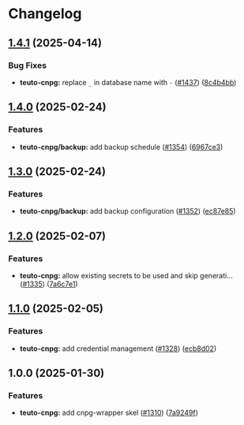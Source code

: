# Changelog

## [1.4.1](https://github.com/teutonet/teutonet-helm-charts/compare/teuto-cnpg-v1.4.0...teuto-cnpg-v1.4.1) (2025-04-14)


### Bug Fixes

* **teuto-cnpg:** replace `_` in database name with `-` ([#1437](https://github.com/teutonet/teutonet-helm-charts/issues/1437)) ([8c4b4bb](https://github.com/teutonet/teutonet-helm-charts/commit/8c4b4bba87322c2e5f2aeefd29ab868eabce793a))

## [1.4.0](https://github.com/teutonet/teutonet-helm-charts/compare/teuto-cnpg-v1.3.0...teuto-cnpg-v1.4.0) (2025-02-24)


### Features

* **teuto-cnpg/backup:** add backup schedule ([#1354](https://github.com/teutonet/teutonet-helm-charts/issues/1354)) ([6967ce3](https://github.com/teutonet/teutonet-helm-charts/commit/6967ce3982ce62b716f6b25435f753d269fc4c1f))

## [1.3.0](https://github.com/teutonet/teutonet-helm-charts/compare/teuto-cnpg-v1.2.0...teuto-cnpg-v1.3.0) (2025-02-24)


### Features

* **teuto-cnpg/backup:** add backup configuration ([#1352](https://github.com/teutonet/teutonet-helm-charts/issues/1352)) ([ec87e85](https://github.com/teutonet/teutonet-helm-charts/commit/ec87e8516c9cb8505fc7eaecdd49ac4a0fd78d3d))

## [1.2.0](https://github.com/teutonet/teutonet-helm-charts/compare/teuto-cnpg-v1.1.0...teuto-cnpg-v1.2.0) (2025-02-07)


### Features

* **teuto-cnpg:** allow existing secrets to be used and skip generati… ([#1335](https://github.com/teutonet/teutonet-helm-charts/issues/1335)) ([7a6c7e1](https://github.com/teutonet/teutonet-helm-charts/commit/7a6c7e1928ec0b334c4cfd222383e22448404392))

## [1.1.0](https://github.com/teutonet/teutonet-helm-charts/compare/teuto-cnpg-v1.0.0...teuto-cnpg-v1.1.0) (2025-02-05)


### Features

* **teuto-cnpg:** add credential management ([#1328](https://github.com/teutonet/teutonet-helm-charts/issues/1328)) ([ecb8d02](https://github.com/teutonet/teutonet-helm-charts/commit/ecb8d02f11eb2660743f34781bbd2b045048d9aa))

## 1.0.0 (2025-01-30)


### Features

* **teuto-cnpg:** add cnpg-wrapper skel ([#1310](https://github.com/teutonet/teutonet-helm-charts/issues/1310)) ([7a9249f](https://github.com/teutonet/teutonet-helm-charts/commit/7a9249fb728214d3b5c644da5f1acffe29fbb64d))
